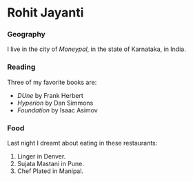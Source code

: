 # Rohit Jayanti

### Geography

I live in the city of *Moneypal*, in the state of Karnataka, in India.

### Reading

Three of my favorite books are:

- *DUne* by Frank Herbert
- *Hyperion* by Dan Simmons
- *Foundation* by Isaac Asimov

### Food

Last night I dreamt about eating in these restaurants:

1. Linger in Denver.
2. Sujata Mastani in Pune.
3. Chef Plated in Manipal.


